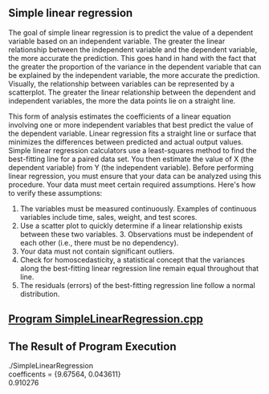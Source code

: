 ## Simple linear regression

The goal of simple linear regression is to predict the value of a dependent variable based on an independent variable. The greater the linear relationship between the independent variable and the dependent variable, the more accurate the prediction. This goes hand in hand with the fact that the greater the proportion of the variance in the dependent variable that can be explained by the independent variable, the more accurate the prediction. Visually, the relationship between variables can be represented by a scatterplot. The greater the linear relationship between the dependent and independent variables, the more the data points lie on a straight line.

This form of analysis estimates the coefficients of a linear equation involving one or more independent variables that best predict the value of the dependent variable. Linear regression fits a straight line or surface that minimizes the differences between predicted and actual output values. Simple linear regression calculators use a least-squares method to find the best-fitting line for a paired data set. You then estimate the value of X (the dependent variable) from Y (the independent variable).
Before performing linear regression, you must ensure that your data can be analyzed using this procedure. Your data must meet certain required assumptions.
Here's how to verify these assumptions:
1. The variables must be measured continuously. Examples of continuous variables include time, sales, weight, and test scores.
2. Use a scatter plot to quickly determine if a linear relationship exists between these two variables. 3. Observations must be independent of each other (i.e., there must be no dependency).
4. Your data must not contain significant outliers.
5. Check for homoscedasticity, a statistical concept that the variances along the best-fitting linear regression line remain equal throughout that line.
6. The residuals (errors) of the best-fitting regression line follow a normal distribution.

## [Program SimpleLinearRegression.cpp](https://github.com/madou-sow/OnlineML_ESP32/blob/main/ARDUINO/SIMPLE-LINEAR-Regression/SimpleLinearRegression.cpp)
## The Result of Program Execution

./SimpleLinearRegression  
coefficents = {9.67564, 0.043611}  
0.910276  
